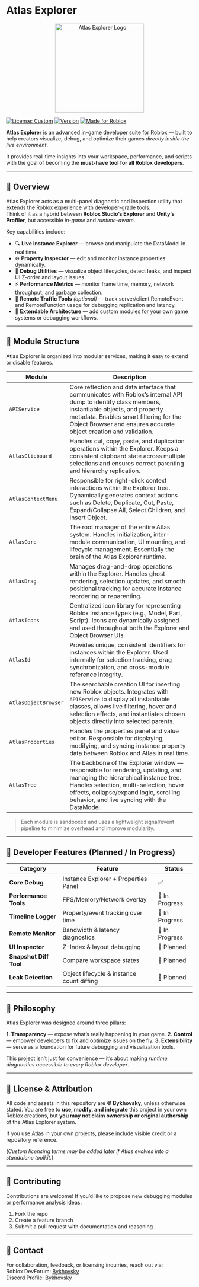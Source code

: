 # Atlas Explorer

<p align="center">
  <img src="https://i.imgur.com/g7nxrYs.png" alt="Atlas Explorer Logo" width="240">
</p>

[![License: Custom](https://img.shields.io/badge/license-Custom-blue.svg)]()
[![Version](https://img.shields.io/badge/version-0.1--alpha-orange.svg)]()
[![Made for Roblox](https://img.shields.io/badge/platform-Roblox-lightgrey.svg)]()


**Atlas Explorer** is an advanced in-game developer suite for Roblox — built to help creators visualize, debug, and optimize their games *directly inside the live environment*.  

It provides real-time insights into your workspace, performance, and scripts with the goal of becoming the **must-have tool for all Roblox developers**.

---

## 🚀 Overview

Atlas Explorer acts as a multi-panel diagnostic and inspection utility that extends the Roblox experience with developer-grade tools.  
Think of it as a hybrid between **Roblox Studio’s Explorer** and **Unity’s Profiler**, but accessible *in-game* and *runtime-aware*.

Key capabilities include:

- 🔍 **Live Instance Explorer** — browse and manipulate the DataModel in real time.  
- ⚙️ **Property Inspector** — edit and monitor instance properties dynamically.  
- 🧠 **Debug Utilities** — visualize object lifecycles, detect leaks, and inspect UI Z-order and layout issues.  
- ⚡ **Performance Metrics** — monitor frame time, memory, network throughput, and garbage collection.  
- 📡 **Remote Traffic Tools** *(optional)* — track server/client RemoteEvent and RemoteFunction usage for debugging replication and latency.  
- 🧩 **Extendable Architecture** — add custom modules for your own game systems or debugging workflows.

---

## 🧩 Module Structure

Atlas Explorer is organized into modular services, making it easy to extend or disable features.

| Module | Description |
|--------|--------------|
| `APIService` | Core reflection and data interface that communicates with Roblox’s internal API dump to identify class members, instantiable objects, and property metadata. Enables smart filtering for the Object Browser and ensures accurate object creation and validation. |
| `AtlasClipboard` | Handles cut, copy, paste, and duplication operations within the Explorer. Keeps a consistent clipboard state across multiple selections and ensures correct parenting and hierarchy replication. |
| `AtlasContextMenu` | Responsible for right-click context interactions within the Explorer tree. Dynamically generates context actions such as Delete, Duplicate, Cut, Paste, Expand/Collapse All, Select Children, and Insert Object. |
| `AtlasCore` | The root manager of the entire Atlas system. Handles initialization, inter-module communication, UI mounting, and lifecycle management. Essentially the brain of the Atlas Explorer runtime. |
| `AtlasDrag` | Manages drag-and-drop operations within the Explorer. Handles ghost rendering, selection updates, and smooth positional tracking for accurate instance reordering or reparenting. |
| `AtlasIcons` | Centralized icon library for representing Roblox instance types (e.g., Model, Part, Script). Icons are dynamically assigned and used throughout both the Explorer and Object Browser UIs. |
| `AtlasId` | Provides unique, consistent identifiers for instances within the Explorer. Used internally for selection tracking, drag synchronization, and cross-module reference integrity. |
| `AtlasObjectBrowser` | The searchable creation UI for inserting new Roblox objects. Integrates with `APIService` to display all instantiable classes, allows live filtering, hover and selection effects, and instantiates chosen objects directly into selected parents. |
| `AtlasProperties` | Handles the properties panel and value editor. Responsible for displaying, modifying, and syncing instance property data between Roblox and Atlas in real time. |
| `AtlasTree` | The backbone of the Explorer window — responsible for rendering, updating, and managing the hierarchical instance tree. Handles selection, multi-selection, hover effects, collapse/expand logic, scrolling behavior, and live syncing with the DataModel. |

> Each module is sandboxed and uses a lightweight signal/event pipeline to minimize overhead and improve modularity.

---

## 🔧 Developer Features (Planned / In Progress)

| Category               | Feature                                   | Status         |
| ---------------------- | ----------------------------------------- | -------------- |
| **Core Debug**         | Instance Explorer + Properties Panel      | ✅             |
| **Performance Tools**  | FPS/Memory/Network overlay                | 🔄 In Progress |
| **Timeline Logger**    | Property/event tracking over time         | 🔄 In Progress |
| **Remote Monitor**     | Bandwidth & latency diagnostics           | 🔄 In Progress |
| **UI Inspector**       | Z-Index & layout debugging                | 🧠 Planned     |
| **Snapshot Diff Tool** | Compare workspace states                  | 🧠 Planned     |
| **Leak Detection**     | Object lifecycle & instance count diffing | 🧠 Planned     |

---

## 🧠 Philosophy

Atlas Explorer was designed around three pillars:

**1. Transparency** — expose what’s really happening in your game. 
**2. Control** — empower developers to fix and optimize issues on the fly. 
**3. Extensibility** — serve as a foundation for future debugging and visualization tools. 

This project isn’t just for convenience — it’s about making *runtime diagnostics accessible to every Roblox developer*.

---

## 📜 License & Attribution

All code and assets in this repository are **© Bykhovsky**, unless otherwise stated.
You are free to **use, modify, and integrate** this project in your own Roblox creations,
but **you may not claim ownership or original authorship** of the Atlas Explorer system.

If you use Atlas in your own projects, please include visible credit or a repository reference.

*(Custom licensing terms may be added later if Atlas evolves into a standalone toolkit.)*

---

## 🧩 Contributing

Contributions are welcome!
If you’d like to propose new debugging modules or performance analysis ideas:

1. Fork the repo
2. Create a feature branch
3. Submit a pull request with documentation and reasoning

---

## 💬 Contact

For collaboration, feedback, or licensing inquiries, reach out via:  
Roblox DevForum: [Bykhovsky](https://devforum.roblox.com/u/bykhovsky/summary)  
Discord Profile: [Bykhovsky](https://discordapp.com/users/878344368795295744)  
